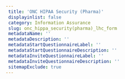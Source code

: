 ```yaml
--- 
 title: 'ONC HIPAA Security (Pharma)' 
 displayinlist: false 
 category: Information Assurance
 slug: onc_hippa_security(pharma)_lhc_form
 metadataName: ''
 metadataDescription: ''
 metadataStartQuestionnaireLabel: ''
 metadataStartQuestionnaireDescription: ''
 metadataInviteQuestionnaireLabel: ''
 metadataInviteQuestionnaireDescription: ''
 sitemapExclude: true
---
```

